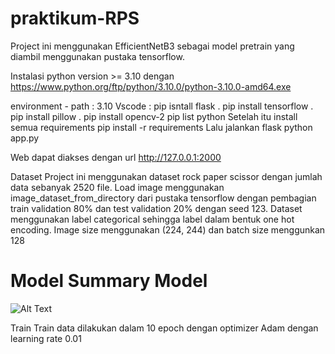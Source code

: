 # praktikum-RPS
Project ini menggunakan EfficientNetB3 sebagai model pretrain yang diambil menggunakan pustaka tensorflow.

Instalasi python version >= 3.10 dengan https://www.python.org/ftp/python/3.10.0/python-3.10.0-amd64.exe 

environment - path : 3.10 
Vscode : 
pip isntall flask . pip install tensorflow . pip install pillow . pip install opencv-2 
pip list python 
Setelah itu install semua requirements pip install -r requirements Lalu jalankan flask python app.py

Web dapat diakses dengan url http://127.0.0.1:2000 

Dataset Project ini menggunakan dataset rock paper scissor dengan jumlah data sebanyak 2520 file. Load image menggunakan image_dataset_from_directory dari pustaka tensorflow dengan pembagian train validation 80% dan test validation 20% dengan seed 123. Dataset menggunakan label categorical sehingga label dalam bentuk one hot encoding. Image size menggunakan (224, 244) dan batch size menggunkan 128

# Model Summary Model 
![Alt Text](URL_GAMBAR)


Train Train data dilakukan dalam 10 epoch dengan optimizer Adam dengan learning rate 0.01

